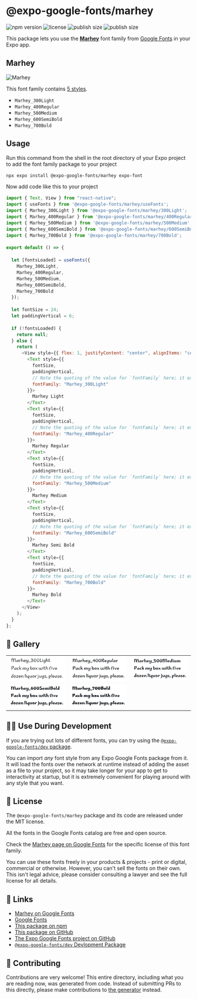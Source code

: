 # @expo-google-fonts/marhey

![npm version](https://flat.badgen.net/npm/v/@expo-google-fonts/marhey)
![license](https://flat.badgen.net/github/license/expo/google-fonts)
![publish size](https://flat.badgen.net/packagephobia/install/@expo-google-fonts/marhey)
![publish size](https://flat.badgen.net/packagephobia/publish/@expo-google-fonts/marhey)

This package lets you use the [**Marhey**](https://fonts.google.com/specimen/Marhey) font family from [Google Fonts](https://fonts.google.com/) in your Expo app.

## Marhey

![Marhey](./font-family.png)

This font family contains [5 styles](#-gallery).

- `Marhey_300Light`
- `Marhey_400Regular`
- `Marhey_500Medium`
- `Marhey_600SemiBold`
- `Marhey_700Bold`

## Usage

Run this command from the shell in the root directory of your Expo project to add the font family package to your project

```sh
npx expo install @expo-google-fonts/marhey expo-font
```

Now add code like this to your project

```js
import { Text, View } from "react-native";
import { useFonts } from '@expo-google-fonts/marhey/useFonts';
import { Marhey_300Light } from '@expo-google-fonts/marhey/300Light';
import { Marhey_400Regular } from '@expo-google-fonts/marhey/400Regular';
import { Marhey_500Medium } from '@expo-google-fonts/marhey/500Medium';
import { Marhey_600SemiBold } from '@expo-google-fonts/marhey/600SemiBold';
import { Marhey_700Bold } from '@expo-google-fonts/marhey/700Bold';

export default () => {

  let [fontsLoaded] = useFonts({
    Marhey_300Light, 
    Marhey_400Regular, 
    Marhey_500Medium, 
    Marhey_600SemiBold, 
    Marhey_700Bold
  });

  let fontSize = 24;
  let paddingVertical = 6;

  if (!fontsLoaded) {
    return null;
  } else {
    return (
      <View style={{ flex: 1, justifyContent: "center", alignItems: "center" }}>
        <Text style={{
          fontSize,
          paddingVertical,
          // Note the quoting of the value for `fontFamily` here; it expects a string!
          fontFamily: "Marhey_300Light"
        }}>
          Marhey Light
        </Text>
        <Text style={{
          fontSize,
          paddingVertical,
          // Note the quoting of the value for `fontFamily` here; it expects a string!
          fontFamily: "Marhey_400Regular"
        }}>
          Marhey Regular
        </Text>
        <Text style={{
          fontSize,
          paddingVertical,
          // Note the quoting of the value for `fontFamily` here; it expects a string!
          fontFamily: "Marhey_500Medium"
        }}>
          Marhey Medium
        </Text>
        <Text style={{
          fontSize,
          paddingVertical,
          // Note the quoting of the value for `fontFamily` here; it expects a string!
          fontFamily: "Marhey_600SemiBold"
        }}>
          Marhey Semi Bold
        </Text>
        <Text style={{
          fontSize,
          paddingVertical,
          // Note the quoting of the value for `fontFamily` here; it expects a string!
          fontFamily: "Marhey_700Bold"
        }}>
          Marhey Bold
        </Text>
      </View>
    );
  }
};
```

## 🔡 Gallery


||||
|-|-|-|
|![Marhey_300Light](./300Light/Marhey_300Light.ttf.png)|![Marhey_400Regular](./400Regular/Marhey_400Regular.ttf.png)|![Marhey_500Medium](./500Medium/Marhey_500Medium.ttf.png)||
|![Marhey_600SemiBold](./600SemiBold/Marhey_600SemiBold.ttf.png)|![Marhey_700Bold](./700Bold/Marhey_700Bold.ttf.png)|||


## 👩‍💻 Use During Development

If you are trying out lots of different fonts, you can try using the [`@expo-google-fonts/dev` package](https://github.com/expo/google-fonts/tree/master/font-packages/dev#readme).

You can import _any_ font style from any Expo Google Fonts package from it. It will load the fonts over the network at runtime instead of adding the asset as a file to your project, so it may take longer for your app to get to interactivity at startup, but it is extremely convenient for playing around with any style that you want.


## 📖 License

The `@expo-google-fonts/marhey` package and its code are released under the MIT license.

All the fonts in the Google Fonts catalog are free and open source.

Check the [Marhey page on Google Fonts](https://fonts.google.com/specimen/Marhey) for the specific license of this font family.

You can use these fonts freely in your products & projects - print or digital, commercial or otherwise. However, you can't sell the fonts on their own. This isn't legal advice, please consider consulting a lawyer and see the full license for all details.

## 🔗 Links

- [Marhey on Google Fonts](https://fonts.google.com/specimen/Marhey)
- [Google Fonts](https://fonts.google.com/)
- [This package on npm](https://www.npmjs.com/package/@expo-google-fonts/marhey)
- [This package on GitHub](https://github.com/expo/google-fonts/tree/master/font-packages/marhey)
- [The Expo Google Fonts project on GitHub](https://github.com/expo/google-fonts)
- [`@expo-google-fonts/dev` Devlopment Package](https://github.com/expo/google-fonts/tree/master/font-packages/dev)

## 🤝 Contributing

Contributions are very welcome! This entire directory, including what you are reading now, was generated from code. Instead of submitting PRs to this directly, please make contributions to [the generator](https://github.com/expo/google-fonts/tree/master/packages/generator) instead.
